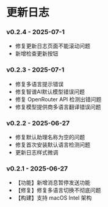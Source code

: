 # 更新日志

### v0.2.4 - 2025-07-1

- 修复更新日志页面不能滚动问题
- 新增检查更新按钮

### v0.2.3 - 2025-07-1

- 修复多语言提示错误
- 修复智谱AI默认模型错误问题
- 修复 OpenRouter API 检测出错问题
- 修复模型提供商多语言翻译错误问题

### v0.2.2 - 2025-06-27

- 修复默认助理名称为空的问题
- 修复首次安装默认语言检测问题
- 更新日志样式微调

### v0.2.1 - 2025-06-27

- 【功能】新增消息暂停发送功能
- 【修复】修复多语言切换不彻底问题
- 【构建】支持 macOS Intel 架构
